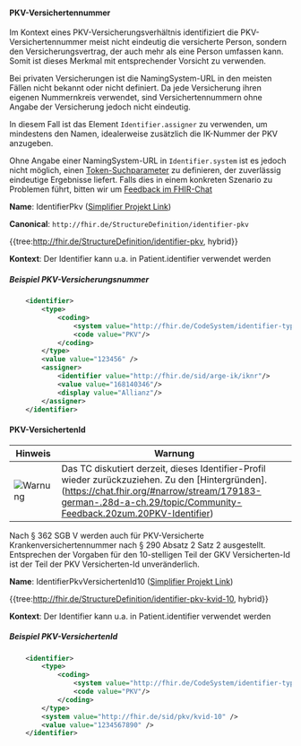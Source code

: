 #### PKV-Versichertennummer

Im Kontext eines PKV-Versicherungsverhältnis identifiziert die PKV-Versichertennummer meist nicht eindeutig die versicherte Person, sondern den Versicherungsvertrag, der auch mehr als eine Person umfassen kann. Somit ist dieses Merkmal mit entsprechender Vorsicht zu verwenden.

Bei privaten Versicherungen ist die NamingSystem-URL in den meisten Fällen nicht bekannt oder nicht definiert. Da jede Versicherung ihren eigenen Nummernkreis verwendet, sind Versichertennummern ohne Angabe der Versicherung jedoch nicht eindeutig.

In diesem Fall ist das Element `Identifier.assigner` zu verwenden, um mindestens den Namen, idealerweise zusätzlich die IK-Nummer der PKV anzugeben.

Ohne Angabe einer NamingSystem-URL in `Identifier.system` ist es jedoch nicht möglich, einen [Token-Suchparameter](http://hl7.org/implement/standards/fhir/search.html#token) zu definieren, der zuverlässig eindeutige Ergebnisse liefert.
Falls dies in einem konkreten Szenario zu Problemen führt, bitten wir um [Feedback im FHIR-Chat](https://chat.fhir.org/#narrow/stream/179183-german-(d-a-ch)/topic/NamingSystem.20f.C3.BCr.20PKV.20Nummern)

**Name**: IdentifierPkv ([Simplifier Projekt Link](https://simplifier.net/resolve?canonical=http://fhir.de/StructureDefinition/identifier-pkv&scope=de.basisprofil.r4@1.5.4))

**Canonical**: `http://fhir.de/StructureDefinition/identifier-pkv`

{{tree:http://fhir.de/StructureDefinition/identifier-pkv, hybrid}}

**Kontext**: Der Identifier kann u.a. in Patient.identifier verwendet werden

##### Beispiel PKV-Versicherungsnummer

```xml
    <identifier>
        <type>
            <coding>
                <system value="http://fhir.de/CodeSystem/identifier-type-de-basis"/>
                <code value="PKV"/>
            </coding>
        </type>
        <value value="123456" />
        <assigner>
            <identifier value="http://fhir.de/sid/arge-ik/iknr"/>
            <value value="168140346"/>
            <display value="Allianz"/>
        </assigner>
    </identifier>
```

#### PKV-VersichertenId

| Hinweis | Warnung |
|---------|---------------------|
| ![Warnung](https://wiki.hl7.de/images/thumb/Attention_icon.svg/100px-Attention_icon.svg.png)| Das TC diskutiert derzeit, dieses Identifier-Profil wieder zurückzuziehen. Zu den [Hintergründen].(https://chat.fhir.org/#narrow/stream/179183-german-.28d-a-ch.29/topic/Community-Feedback.20zum.20PKV-Identifier) |

Nach § 362 SGB V werden auch für PKV-Versicherte Krankenversichertennummer nach  § 290 Absatz 2 Satz 2 ausgestellt. Entsprechen der Vorgaben für den 10-stelligen Teil der GKV Versicherten-Id ist der Teil der PKV Versicherten-Id unveränderlich.

**Name**: IdentifierPkvVersichertenId10 ([Simplifier Projekt Link](https://simplifier.net/resolve?canonical=http://fhir.de/StructureDefinition/identifier-pkv-kvid-10&scope=de.basisprofil.r4@1.5.4))

{{tree:http://fhir.de/StructureDefinition/identifier-pkv-kvid-10, hybrid}}

**Kontext**: Der Identifier kann u.a. in Patient.identifier verwendet werden

##### Beispiel PKV-VersichertenId

```xml
    <identifier>
        <type>
            <coding>
                <system value="http://fhir.de/CodeSystem/identifier-type-de-basis"/>
                <code value="PKV"/>
            </coding>
        </type>
        <system value="http://fhir.de/sid/pkv/kvid-10" />
        <value value="1234567890" />
    </identifier>
```
